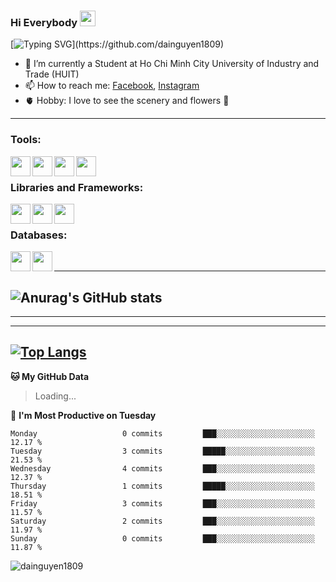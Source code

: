 ### <p>Hi Everybody <img src="https://media.giphy.com/media/hvRJCLFzcasrR4ia7z/giphy.gif" width="25"></p>
[![Typing SVG](https://readme-typing-svg.herokuapp.com/?font=Roboto&color=016EEA&size=60&center=true&vCenter=true&width=900&height=100&lines=Hello+%F0%9F%91%8B+My+Name+is+Đại.;My+Hometown+is+Phú+Yên.+%F0%9F%98%84;I'm+a+Web+Developer.;Nice+to+Meet+You!!!...)](https://github.com/dainguyen1809)
- 🔭 I’m currently a Student at Ho Chi Minh City University of Industry and Trade (HUIT) 
- 📫 How to reach me: [Facebook], [Instagram]
- 🫀 Hobby: I love to see the scenery and flowers 🥰


---

### Tools:
<img align='left' height="32" width="32" src="https://cdn.jsdelivr.net/npm/simple-icons@4.8.0/icons/visualstudiocode.svg" />
<img align='left' height="32" width="32" src="https://cdn.jsdelivr.net/npm/simple-icons@4.8.0/icons/microsoftsqlserver.svg" />
<img align='left' height="32" width="32" src="https://cdn.jsdelivr.net/npm/simple-icons@4.8.0/icons/xampp.svg" />
<img align='left' height="32" width="32" src="https://cdn.jsdelivr.net/npm/simple-icons@4.8.0/icons/blender.svg" />
<br>

### Libraries and Frameworks:
<img align='left' height="32" width="32" src="https://cdn.jsdelivr.net/npm/simple-icons@4.8.0/icons/node-dot-js.svg" />
<img align='left' height="32" width="32" src="https://cdn.jsdelivr.net/npm/simple-icons@4.8.0/icons/jquery.svg" />
<img align='left' height="32" width="32" src="https://cdn.jsdelivr.net/npm/simple-icons@4.8.0/icons/laravel.svg" />
<br>

### Databases:
<img align='left' height="32" width="32" src="https://cdn.jsdelivr.net/npm/simple-icons@4.8.0/icons/mysql.svg" />
<img align='left' height="32" width="32" src="https://cdn.jsdelivr.net/npm/simple-icons@4.8.0/icons/mongodb.svg" />

<br>

---
![Anurag's GitHub stats](https://github-readme-stats.vercel.app/api?username=dainguyen1809&theme=nightowl&show_icons=true)
---

---

<!--START_SECTION:waka-->
<!--END_SECTION:waka-->
---

[![Top Langs](https://github-readme-stats.vercel.app/api/top-langs/?username=dainguyen1809)](https://github.com/dainguyen1809)
---

**🐱 My GitHub Data** 
>Loading...


📅 **I'm Most Productive on Tuesday** 

```text
Monday                   0 commits         ███░░░░░░░░░░░░░░░░░░░░░░   12.17 % 
Tuesday                  3 commits         █████░░░░░░░░░░░░░░░░░░░░   21.53 % 
Wednesday                4 commits         ███░░░░░░░░░░░░░░░░░░░░░░   12.37 % 
Thursday                 1 commits         █████░░░░░░░░░░░░░░░░░░░░   18.51 % 
Friday                   3 commits         ███░░░░░░░░░░░░░░░░░░░░░░   11.57 % 
Saturday                 2 commits         ███░░░░░░░░░░░░░░░░░░░░░░   11.97 % 
Sunday                   0 commits         ███░░░░░░░░░░░░░░░░░░░░░░   11.87 % 
```


[Instagram]: https://www.instagram.com/dainguyen.dhn/
[Facebook]: https://www.facebook.com/dainguyen.dhn/



<p><img align="center" src="https://github-readme-streak-stats.herokuapp.com/?user=dainguyen1809&" alt="dainguyen1809" /></p>


<!--END_SECTION:waka-->

